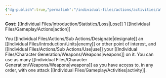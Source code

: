 ```yaml
---
{"dg-publish":true,"permalink":"/individual-files/actions/activities/attack/"}
---
```


**Cost:** [[Individual Files/Introduction/Statistics/Loss\|Lose]] 1 [[Individual Files/Gameplay/Actions\|action]]

You [[Individual Files/Actions/Sub Actions/Designate\|designate]] an [[Individual Files/Introduction/Units\|enemy]] or other point of interest, and [[Individual Files/Actions/Sub Actions/Use\|use]] your [[Individual Files/Character Generation/Weapons/Weapons\|weapons]] on it. You can use as many [[Individual Files/Character Generation/Weapons/Weapons\|weapons]] as you have access to, in any order, with one attack [[Individual Files/Gameplay/Activities\|activity]].